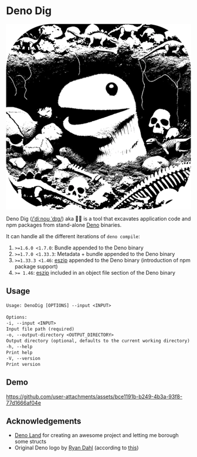# Deno Dig

<img src="resources/logo.png" alt="A white sock puppet underground between dinosaurs and skeletons">

Deno Dig
([/ˈdiːnoʊ ˈdɪɡ/](http://ipa-reader.xyz/?text=ˈdi%CB%90no%CA%8A)) aka  🦖🍆 is a tool that excavates application code
and npm packages from stand-alone [Deno](https://deno.com) binaries.

It can handle all the different iterations of `deno compile`:

1) `>=1.6.0 <1.7.0`: Bundle appended to the Deno binary
2) `>=1.7.0 <1.33.3`: Metadata + bundle appended to the Deno binary
3) `>=1.33.3 <1.46`: [eszip](https://github.com/denoland/eszip) appended to the Deno binary (introduction of npm package support)
4) `>= 1.46`: [eszip](https://github.com/denoland/eszip) included in an object file section of the Deno binary 

## Usage
```shell
Usage: DenoDig [OPTIONS] --input <INPUT>

Options:
-i, --input <INPUT>
Input file path (required)
-o, --output-directory <OUTPUT_DIRECTORY>
Output directory (optional, defaults to the current working directory)
-h, --help
Print help
-V, --version
Print version
```

## Demo

https://github.com/user-attachments/assets/bce1191b-b249-4b3a-93f8-77d1666af04e

## Acknowledgements
+ [Deno Land](https://deno.com) for creating an awesome project and letting me borough some structs
+ Original Deno logo by [Ryan Dahl](https://tinyclouds.org) (according to [this](https://deno.com/artwork))
